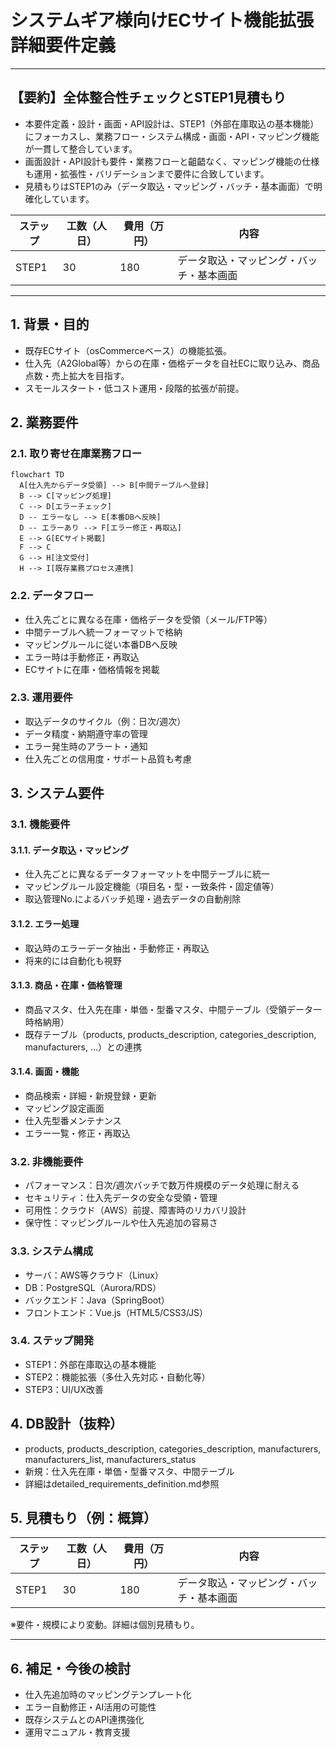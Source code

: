 # システムギア様向けECサイト機能拡張 詳細要件定義

---

## 【要約】全体整合性チェックとSTEP1見積もり

- 本要件定義・設計・画面・API設計は、STEP1（外部在庫取込の基本機能）にフォーカスし、業務フロー・システム構成・画面・API・マッピング機能が一貫して整合しています。
- 画面設計・API設計も要件・業務フローと齟齬なく、マッピング機能の仕様も運用・拡張性・バリデーションまで要件に合致しています。
- 見積もりはSTEP1のみ（データ取込・マッピング・バッチ・基本画面）で明確化しています。

| ステップ | 工数（人日） | 費用（万円） | 内容 |
|----------|-------------|-------------|------|
| STEP1    | 30          | 180         | データ取込・マッピング・バッチ・基本画面 |

---

## 1. 背景・目的
- 既存ECサイト（osCommerceベース）の機能拡張。
- 仕入先（A2Global等）からの在庫・価格データを自社ECに取り込み、商品点数・売上拡大を目指す。
- スモールスタート・低コスト運用・段階的拡張が前提。

## 2. 業務要件
### 2.1. 取り寄せ在庫業務フロー
```mermaid
flowchart TD
  A[仕入先からデータ受領] --> B[中間テーブルへ登録]
  B --> C[マッピング処理]
  C --> D[エラーチェック]
  D -- エラーなし --> E[本番DBへ反映]
  D -- エラーあり --> F[エラー修正・再取込]
  E --> G[ECサイト掲載]
  F --> C
  G --> H[注文受付]
  H --> I[既存業務プロセス連携]
```

### 2.2. データフロー
- 仕入先ごとに異なる在庫・価格データを受領（メール/FTP等）
- 中間テーブルへ統一フォーマットで格納
- マッピングルールに従い本番DBへ反映
- エラー時は手動修正・再取込
- ECサイトに在庫・価格情報を掲載

### 2.3. 運用要件
- 取込データのサイクル（例：日次/週次）
- データ精度・納期遵守率の管理
- エラー発生時のアラート・通知
- 仕入先ごとの信用度・サポート品質も考慮

## 3. システム要件
### 3.1. 機能要件
#### 3.1.1. データ取込・マッピング
- 仕入先ごとに異なるデータフォーマットを中間テーブルに統一
- マッピングルール設定機能（項目名・型・一致条件・固定値等）
- 取込管理No.によるバッチ処理・過去データの自動削除

#### 3.1.2. エラー処理
- 取込時のエラーデータ抽出・手動修正・再取込
- 将来的には自動化も視野

#### 3.1.3. 商品・在庫・価格管理
- 商品マスタ、仕入先在庫・単価・型番マスタ、中間テーブル（受領データ一時格納用）
- 既存テーブル（products, products_description, categories_description, manufacturers, ...）との連携

#### 3.1.4. 画面・機能
- 商品検索・詳細・新規登録・更新
- マッピング設定画面
- 仕入先型番メンテナンス
- エラー一覧・修正・再取込

### 3.2. 非機能要件
- パフォーマンス：日次/週次バッチで数万件規模のデータ処理に耐える
- セキュリティ：仕入先データの安全な受領・管理
- 可用性：クラウド（AWS）前提、障害時のリカバリ設計
- 保守性：マッピングルールや仕入先追加の容易さ

### 3.3. システム構成
- サーバ：AWS等クラウド（Linux）
- DB：PostgreSQL（Aurora/RDS）
- バックエンド：Java（SpringBoot）
- フロントエンド：Vue.js（HTML5/CSS3/JS）

### 3.4. ステップ開発
- STEP1：外部在庫取込の基本機能
- STEP2：機能拡張（多仕入先対応・自動化等）
- STEP3：UI/UX改善

## 4. DB設計（抜粋）
- products, products_description, categories_description, manufacturers, manufacturers_list, manufacturers_status
- 新規：仕入先在庫・単価・型番マスタ、中間テーブル
- 詳細はdetailed_requirements_definition.md参照

## 5. 見積もり（例：概算）
| ステップ | 工数（人日） | 費用（万円） | 内容 |
|----------|-------------|-------------|------|
| STEP1    | 30          | 180         | データ取込・マッピング・バッチ・基本画面 |

※要件・規模により変動。詳細は個別見積もり。

---

## 6. 補足・今後の検討
- 仕入先追加時のマッピングテンプレート化
- エラー自動修正・AI活用の可能性
- 既存システムとのAPI連携強化
- 運用マニュアル・教育支援 